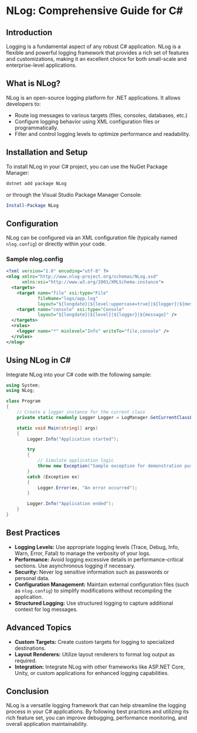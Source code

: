 <!-- 2025-03-31T03:00:37Z -->

# NLog: Comprehensive Guide for C#

## Introduction
Logging is a fundamental aspect of any robust C# application. NLog is a flexible and powerful logging framework that provides a rich set of features and customizations, making it an excellent choice for both small-scale and enterprise-level applications.

## What is NLog?
NLog is an open-source logging platform for .NET applications. It allows developers to:
- Route log messages to various targets (files, consoles, databases, etc.)
- Configure logging behavior using XML configuration files or programmatically.
- Filter and control logging levels to optimize performance and readability.

## Installation and Setup
To install NLog in your C# project, you can use the NuGet Package Manager:

```bash
dotnet add package NLog
```

or through the Visual Studio Package Manager Console:

```powershell
Install-Package NLog
```

## Configuration
NLog can be configured via an XML configuration file (typically named `nlog.config`) or directly within your code.

### Sample nlog.config
```xml
<?xml version="1.0" encoding="utf-8" ?>
<nlog xmlns="http://www.nlog-project.org/schemas/NLog.xsd"
      xmlns:xsi="http://www.w3.org/2001/XMLSchema-instance">
  <targets>
    <target name="file" xsi:type="File"
            fileName="logs/app.log"
            layout="${longdate}|${level:uppercase=true}|${logger}|${message}" />
    <target name="console" xsi:type="Console"
            layout="${longdate}|${level}|${logger}|${message}" />
  </targets>
  <rules>
    <logger name="*" minlevel="Info" writeTo="file,console" />
  </rules>
</nlog>
```

## Using NLog in C#
Integrate NLog into your C# code with the following sample:

```csharp
using System;
using NLog;

class Program
{
    // Create a logger instance for the current class
    private static readonly Logger Logger = LogManager.GetCurrentClassLogger();

    static void Main(string[] args)
    {
        Logger.Info("Application started");

        try
        {
            // Simulate application logic
            throw new Exception("Sample exception for demonstration purposes");
        }
        catch (Exception ex)
        {
            Logger.Error(ex, "An error occurred");
        }

        Logger.Info("Application ended");
    }
}
```

## Best Practices
- **Logging Levels:** Use appropriate logging levels (Trace, Debug, Info, Warn, Error, Fatal) to manage the verbosity of your logs.
- **Performance:** Avoid logging excessive details in performance-critical sections. Use asynchronous logging if necessary.
- **Security:** Never log sensitive information such as passwords or personal data.
- **Configuration Management:** Maintain external configuration files (such as `nlog.config`) to simplify modifications without recompiling the application.
- **Structured Logging:** Use structured logging to capture additional context for log messages.

## Advanced Topics
- **Custom Targets:** Create custom targets for logging to specialized destinations.
- **Layout Renderers:** Utilize layout renderers to format log output as required.
- **Integration:** Integrate NLog with other frameworks like ASP.NET Core, Unity, or custom applications for enhanced logging capabilities.

## Conclusion
NLog is a versatile logging framework that can help streamline the logging process in your C# applications. By following best practices and utilizing its rich feature set, you can improve debugging, performance monitoring, and overall application maintainability.

